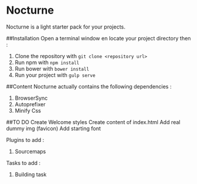 # Nocturne

Nocturne is a light starter pack for your projects.

##Installation
Open a terminal window en locate your project directory then :

1. Clone the repository with ``` git clone <repository url>  ```
2. Run npm with ``` npm install  ```
3. Run bower with ``` bower install  ```
4. Run your project with ``` gulp serve  ```

##Content
Nocturne actually contains the following dependencies :

1. BrowserSync
2. Autoprefixer
3. Minify Css

##TO DO
Create Welcome styles
Create content of index.html
Add real dummy img (favicon)
Add starting font

Plugins to add :

1. Sourcemaps

Tasks to add :

1. Building task

